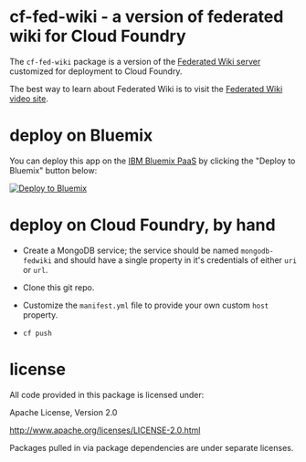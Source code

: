 cf-fed-wiki - a version of federated wiki for Cloud Foundry
================================================================================

The `cf-fed-wiki` package is a version of the
[Federated Wiki server](http://fed.wiki.org/view/welcome-visitors)
customized for deployment to Cloud Foundry.

The best way to learn about Federated Wiki is to visit the
[Federated Wiki video site](http://video.fed.wiki.org/).


deploy on Bluemix
================================================================================

You can deploy this app on the [IBM Bluemix PaaS](https://bluemix.net) by
clicking the "Deploy to Bluemix" button below:

<a target="_blank" href="https://bluemix.net/deploy?repository=https://github.com/pmuellr/cf-fed-wiki.git">
  <img src="http://bluemix.net/deploy/button.png" alt="Deploy to Bluemix">
</a>
<!-- __ those two underscores are needed to fix atom hilighting - grumble -->


deploy on Cloud Foundry, by hand
================================================================================

* Create a MongoDB service; the service should be named `mongodb-fedwiki` and
  should have a single property in it's credentials of either `uri` or `url`.

* Clone this git repo.

* Customize the `manifest.yml` file to provide your own custom `host` property.

* `cf push`


license
================================================================================

All code provided in this package is licensed under:

Apache License, Version 2.0

<http://www.apache.org/licenses/LICENSE-2.0.html>

Packages pulled in via package dependencies are under separate licenses.
